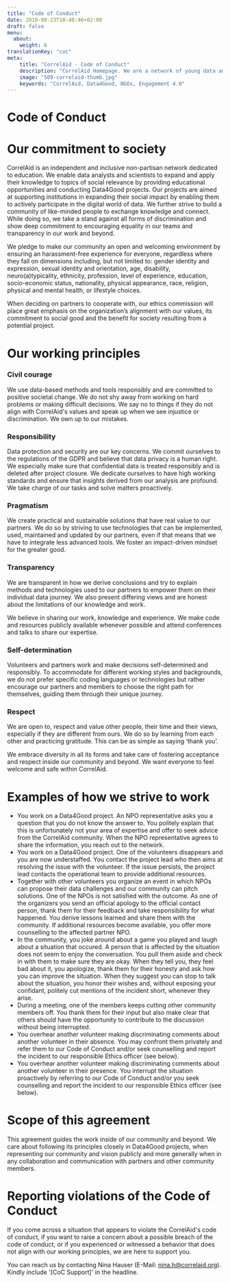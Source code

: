 ```yaml
---
title: "Code of Conduct"
date: 2018-08-23T10:48:46+02:00
draft: false
menu:
  about:
    weight: 6
translationKey: "coc"
meta:
    title: "CorrelAid - Code of Conduct"
    description: "CorrelAid Homepage. We are a network of young data analysts that wants to change the world with a more inclusive, integrated and innovative approach to data analysis."
    image: "509-correlaid-thumb.jpg"
    keywords: "CorrelAid, Data4Good, NGOs, Engagement 4.0"
---
```


# Code of Conduct


# Our commitment to society

CorrelAid is an independent and inclusive non-partisan network dedicated to education. We enable data analysts and scientists to expand and apply their knowledge to topics of social relevance by providing educational opportunities and conducting Data4Good projects. Our projects are aimed at supporting institutions in expanding their social impact by enabling them to actively participate in the digital world of data. We further strive to build a community of like-minded people to exchange knowledge and connect. While doing so, we take a stand against all forms of discrimination and show deep commitment to encouraging equality in our teams and transparency in our work and beyond.

We pledge to make our community an open and welcoming environment by ensuring an harassment-free experience for everyone, regardless where they fall on dimensions including, but not limited to: gender identity and expression, sexual identity and orientation, age, disability, neuro(a)typicality, ethnicity, profession, level of experience, education, socio-economic status, nationality, physical appearance, race, religion, physical and mental health, or lifestyle choices. 

When deciding on partners to cooperate with, our ethics commission will place great emphasis on the organization’s alignment with our values, its commitment to social good and the benefit for society resulting from a potential project.

# Our working principles


### Civil courage

We use data-based methods and tools responsibly and are committed to positive societal change. We do not shy away from working on hard problems or making difficult decisions. We say no to things if they do not align with CorrelAid's values and speak up when we see injustice or discrimination. We own up to our mistakes.

### Responsibility
Data protection and security are our key concerns. We commit ourselves to the regulations of the GDPR and believe that data privacy is a human right. We especially make sure that confidential data is treated responsibly and is deleted after project closure. We dedicate ourselves to have high working standards and ensure that insights derived from our analysis are profound.
We take charge of our tasks and solve matters proactively.
### Pragmatism

We create practical and sustainable solutions that have real value to our partners. We do so by striving to use technologies that can be implemented, used, maintained and updated by our partners, even if that means that we have to integrate less advanced tools. We foster an impact-driven mindset for the greater good.
### Transparency
We are transparent in how we derive conclusions and try to explain methods and technologies used to our partners to empower them on their individual data journey. We also present differing views and are honest about the limitations of our knowledge and work.

We believe in sharing our work, knowledge and experience. We make code and resources publicly available whenever possible and attend conferences and talks to share our expertise.

### Self-determination
Volunteers and partners work and make decisions self-determined and responsibly. To accommodate for different working styles and backgrounds, we do not prefer specific coding languages or technologies but rather encourage our partners and members to choose the right path for themselves, guiding them through their unique journey.




### Respect

We are open to, respect and value other people, their time and their views, especially if they are different from ours. We do so by learning from each other and practicing gratitude. This can be as simple as saying ‘thank you’.

We embrace diversity in all its forms and take care of fostering acceptance and respect inside our community and beyond. We want everyone to feel welcome and safe within CorrelAid.




# Examples of how we strive to work



*   You work on a Data4Good project. An NPO representative asks you a question that you do not know the answer to. You politely explain that this is unfortunately not your area of expertise and offer to seek advice from the CorrelAid community. When the NPO representative agrees to share the information, you reach out to the network.
*   You work on a Data4Good project. One of the volunteers disappears and you are now understaffed. You contact the project lead who then aims at resolving the issue with the volunteer. If the issue persists, the project lead contacts the operational team to provide additional resources.
*   Together with other volunteers you organize an event in which NPOs can propose their data challenges and our community can pitch solutions. One of the NPOs is not satisfied with the outcome. As one of the organizers you send an official apology to the official contact person, thank them for their feedback and take responsibility for what happened. You derive lessons learned and share them with the community. If additional resources become available, you offer more counselling to the affected partner NPO.
*   In the community, you joke around about a game you played and laugh about a situation that occured. A person that is affected by the situation does not seem to enjoy the conversation. You pull them aside and check in with them to make sure they are okay. When they tell you, they feel bad about it, you apologize, thank them for their honesty and ask how you can improve the situation. When they suggest you can stop to talk about the situation, you honor their wishes and, without exposing your confidant, politely cut mentions of the incident short, whenever they arise.
*   During a meeting, one of the members keeps cutting other community members off. You thank them for their input but also make clear that others should have the opportunity to contribute to the discussion without being interrupted.
*   You overhear another volunteer making discriminating comments about another volunteer in their absence. You may confront them privately and refer them to our Code of Conduct and/or seek counselling and report the incident to our responsible Ethics officer (see below).
*   You overhear another volunteer making discriminating comments about another volunteer in their presence. You interrupt the situation proactively by referring to our Code of Conduct and/or you seek counselling and report the incident to our responsible Ethics officer (see below).


# Scope of this agreement 

This agreement guides the work inside of our community and beyond. We care about following its principles closely in Data4Good projects, when representing our community and vision publicly and more generally when in any collaboration and communication with partners and other community members.


# Reporting violations of the Code of Conduct

If you come across a situation that appears to violate the CorrelAid's code of conduct, if you want to raise a concern about a possible breach of the code of conduct, or if you experienced or witnessed a behavior that does not align with our working principles, we are here to support you. 

You can reach us by contacting Nina Hauser (E-Mail: nina.h@correlaid.org). Kindly include '[CoC Support]' in the headline.
